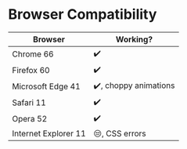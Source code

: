 # Browser Compatibility

Browser | Working?
--|--
Chrome 66 | ✔️
Firefox 60 | ✔️
Microsoft Edge 41 | ✔️, choppy animations
Safari 11 | ✔️
Opera 52 | ✔️
Internet Explorer 11 | 😒, CSS errors
